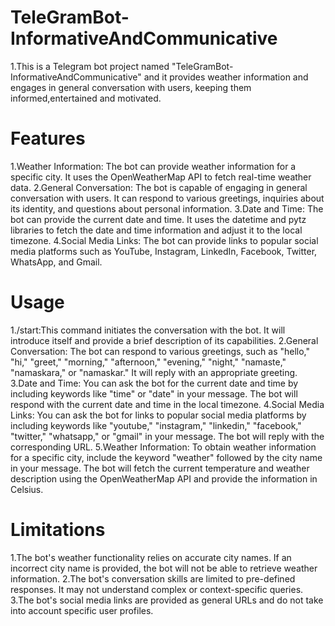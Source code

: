 # TeleGramBot-InformativeAndCommunicative
1.This is a Telegram bot project named "TeleGramBot-InformativeAndCommunicative" and it provides weather information and engages in general conversation with users, keeping them informed,entertained and motivated.
# Features
1.Weather Information: The bot can provide weather information for a specific city. It uses the OpenWeatherMap API to fetch real-time weather data.
2.General Conversation: The bot is capable of engaging in general conversation with users. It can respond to various greetings, inquiries about its identity, and questions about personal information.
3.Date and Time: The bot can provide the current date and time. It uses the datetime and pytz libraries to fetch the date and time information and adjust it to the local timezone.
4.Social Media Links: The bot can provide links to popular social media platforms such as YouTube, Instagram, LinkedIn, Facebook, Twitter, WhatsApp, and Gmail.
# Usage
1./start:This command initiates the conversation with the bot. It will introduce itself and provide a brief description of its capabilities.
2.General Conversation: The bot can respond to various greetings, such as "hello," "hi," "greet," "morning," "afternoon," "evening," "night," "namaste," "namaskara," or "namaskar." It will reply with an appropriate greeting.
3.Date and Time: You can ask the bot for the current date and time by including keywords like "time" or "date" in your message. The bot will respond with the current date and time in the local timezone.
4.Social Media Links: You can ask the bot for links to popular social media platforms by including keywords like "youtube," "instagram," "linkedin," "facebook," "twitter," "whatsapp," or "gmail" in your message. The bot will reply with the corresponding URL.
5.Weather Information: To obtain weather information for a specific city, include the keyword "weather" followed by the city name in your message. The bot will fetch the current temperature and weather description using the OpenWeatherMap API and provide the information in Celsius.
# Limitations
1.The bot's weather functionality relies on accurate city names. If an incorrect city name is provided, the bot will not be able to retrieve weather information.
2.The bot's conversation skills are limited to pre-defined responses. It may not understand complex or context-specific queries.
3.The bot's social media links are provided as general URLs and do not take into account specific user profiles.
